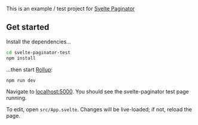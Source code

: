 This is an example / test project for [Svelte Paginator](https://github.com/mpdaugherty/svelte-paginator)

## Get started

Install the dependencies...

```bash
cd svelte-paginator-test
npm install
```

...then start [Rollup](https://rollupjs.org):

```bash
npm run dev
```

Navigate to [localhost:5000](http://localhost:5000). You should see the svelte-paginator test page running.

To edit, open `src/App.svelte`. Changes will be live-loaded; if not, reload the page.
